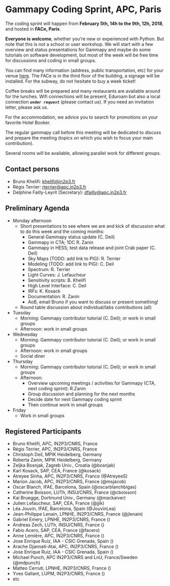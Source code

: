 # Gammapy Coding Sprint, APC, Paris

The coding sprint will happen from **February 5th, 14h to the 9th, 12h, 2018**, and hosted in **FACe, Paris**.

**Everyone is welcome**, whether you're new or experienced with Python. But note that this is not a school or user workshop. We will start with a few overview and status presentations for Gammapy and maybe do some tutorials on software development, but most of the week will be free time for discussions and coding in small groups.

You can find many information (address, public transportation, etc) for your venue [here](http://www.apc.univ-paris7.fr/FACe/en/directions). The FACe is in the third floor of the building, a signage will be installed. For the subway, do not hesitate to buy a week ticket!

Coffee breaks will be prepared and many restaurants are available around for the lunches. Wifi connections will be present, Eduroam but also a local connection _**`under request`**_ (please contact us). If you need an invitation letter, please ask us.

For the accommodation, we advice you to search for promotions on your favorite Hotel Booker.

The regular gammapy call before this meeting will be dedicated to discuss and prepare the meeting (topics on which you wish to focus your main contribution).

Several rooms will be available, allowing parallel work for different groups.

## Contact persons

* Bruno Khelifi: [khelifi@in2p3.fr](mailto:khelifi@in2p3.fr)
* Régis Terrier: [rterrier@apc.in2p3.fr](mailto:rterrier@apc.in2p3.fr)
* Delphine Failly-Leyrit (Secretary): [dfailly@apc.in2p3.fr](mailto:dfailly@apc.in2p3.fr)

## Preliminary Agenda
* Monday afternoon
  * Short presentations to see where we are and kick of discussion what to do this week and the coming months:
    * General Gammapy status update (C. Deil)
    * Gammapy in CTA; 1DC R. Zanin
    * Gammapy in HESS; test data release and joint Crab paper (C. Deil)
    * Sky Maps (TODO: add link to PIG): R. Terrier
    * Modeling (TODO: add link to PIG): C. Deil
    * Spectrum: R. Terrier
    * Light Curves: J. Lefaucheur
    * Sensitivity scripts: B. Khelifi
    * High Level Interface: C. Deil
    * IRFs: K. Kosack
    * Documentation: R. Zanin
    * AoB, email Bruno if you want to discuss or present something!
  * Round table discussion about individual/labs contributions (all)
* Tuesday
  * Morning: Gammapy contributor tutorial (C. Deil); or work in small groups
  * Afternoon: work in small groups
* Wednesday
  * Morning: Gammapy contributor tutorial (C. Deil); or work in small groups
  * Afternoon: work in small groups
  * Social diner
* Thursday 
  * Morning: Gammapy contributor tutorial (C. Deil); or work in small groups
  * Afternoon:
    * Overview upcoming meetings / activities for Gammapy (CTA, next coding sprint): R.Zanin
    * Group discussion and planning for the next months
    * Decide date for next Gammapy coding sprint
    * Then continue work in small groups
* Friday
  * Work in small groups
  
## Registered Participants
 * Bruno Khelifi, APC, IN2P3/CNRS, France
 * Régis Terrier, APC, IN2P3/CNRS, France
 * Christoph Deil, MPIK Heidelberg, Germany 
 * Roberta Zanin, MPIK Heidelberg, Germany
 * Zeljka Bosnjak, Zagreb Univ., Croatia (@bosnjak)
 * Karl Kosack, SAP, CEA, France (@kosack)
 * Atreyee Sinha, APC, IN2P3/CNRS, France (@AtreyeeS)
 * Marion Jacob, APC, IN2P3/CNRS, France (@msjacob)
 * Oscar Blanch, IFAE, Barcelona, Spain (@oscarblanchbigas)
 * Catherine Boisson, LUTh, INSU/CNRS, France (@cboisson)
 * Kai Bruegge, Dortmund Univ., Germany (@mackaiver)
 * Julien Lefaucheur, SAP, CEA, France (@jjlk)
 * Léa Jouvin, IFAE, Barcelona, Spain (@JouvinLea)
 * Jean-Philippe Lenain, LPNHE, IN2P3/CNRS, France (@jlenain)
 * Gabriel Emery, LPNHE, IN2P3/CNRS, France ()
 * Andreas Zech, LUTh, INSU/CNRS, France ()
 * Fabio Acero, SAP, CEA, France (@facero)
 * Anne Lemière, APC, IN2P3/CNRS, France ()
 * Jose Enrique Ruiz, IAA - CSIC Grenada, Spain ()
 * Arache Djannati-Atai, APC, IN2P3/CNRS, France ()
 * Jose Enrique Ruiz, IAA - CSIC Grenada, Spain () 
 * Michael Punch, APC IN2P3/CNRS and LnU, France/Sweden (@mdpunch)
 * Matteo Cerruti, LPNHE, IN2P3/CNRS, France ()
 * Yves Gallant, LUPM, IN2P3/CNRS, France ()
 * etc
